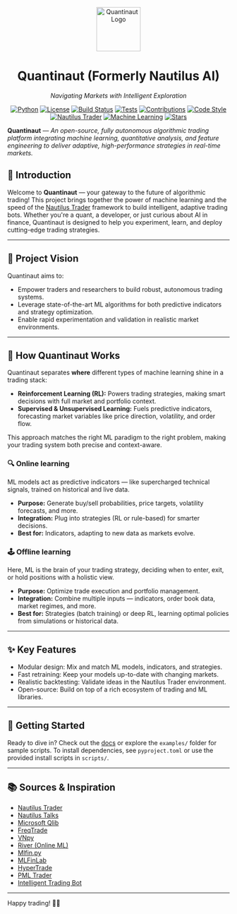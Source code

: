 <p align="center">
  <img src="docs/assets/logo.png" alt="Quantinaut Logo" width="100"/>
</p>

<h1 align="center">Quantinaut (Formerly Nautilus AI)</h1>
<p align="center"><em>Navigating Markets with Intelligent Exploration</em></p>

<p align="center">
  <a href="https://www.python.org/"><img src="https://img.shields.io/badge/Python-3.11%2B-blue" alt="Python"></a>
  <a href="LICENSE"><img src="https://img.shields.io/badge/License-MIT-green.svg" alt="License"></a>
  <a href="https://github.com/seekersoftec/quantinaut/actions"><img src="https://img.shields.io/github/actions/workflow/status/seekersoftec/quantinaut/build.yml?branch=main" alt="Build Status"></a>
  <a href="https://github.com/seekersoftec/quantinaut/actions"><img src="https://img.shields.io/badge/Tests-Passing-brightgreen" alt="Tests"></a>
  <a href="../../CONTRIBUTING.md"><img src="https://img.shields.io/badge/Contributions-Welcome-orange.svg" alt="Contributions"></a>
  <a href="https://github.com/psf/black"><img src="https://img.shields.io/badge/code%20style-black-000000.svg" alt="Code Style"></a>
  <a href="https://nautilustrader.io"><img src="https://img.shields.io/badge/Made%20with-Nautilus%20Trader-orange" alt="Nautilus Trader"></a>
  <a href="https://scikit-learn.org/"><img src="https://img.shields.io/badge/Machine%20Learning-Active-green" alt="Machine Learning"></a>
  <a href="https://github.com/seekersoftec/quantinaut/stargazers"><img src="https://img.shields.io/github/stars/seekersoftec/quantinaut?style=social" alt="Stars"></a>
</p>


<!-- --- -->

**Quantinaut** — *An open-source, fully autonomous algorithmic trading platform integrating machine learning, quantitative analysis, and feature engineering to deliver adaptive, high-performance strategies in real-time markets.*

<!-- --- -->

## 🚀 Introduction

Welcome to **Quantinaut** — your gateway to the future of algorithmic trading! This project brings together the power of machine learning and the speed of the [Nautilus Trader](https://github.com/nautechsystems/nautilus_trader/) framework to build intelligent, adaptive trading bots. Whether you're a quant, a developer, or just curious about AI in finance, Quantinaut is designed to help you experiment, learn, and deploy cutting-edge trading strategies.

---

## 🌟 Project Vision

Quantinaut aims to:
- Empower traders and researchers to build robust, autonomous trading systems.
- Leverage state-of-the-art ML algorithms for both predictive indicators and strategy optimization.
- Enable rapid experimentation and validation in realistic market environments.

---

## 🧠 How Quantinaut Works

Quantinaut separates **where** different types of machine learning shine in a trading stack:

- **Reinforcement Learning (RL):** Powers trading strategies, making smart decisions with full market and portfolio context.
- **Supervised & Unsupervised Learning:** Fuels predictive indicators, forecasting market variables like price direction, volatility, and order flow.

This approach matches the right ML paradigm to the right problem, making your trading system both precise and context-aware.

### 🔍 Online learning
ML models act as predictive indicators — like supercharged technical signals, trained on historical and live data.
- **Purpose:** Generate buy/sell probabilities, price targets, volatility forecasts, and more.
- **Integration:** Plug into strategies (RL or rule-based) for smarter decisions.
- **Best for:** Indicators, adapting to new data as markets evolve.

### 🕹️ Offline learning
Here, ML is the brain of your trading strategy, deciding when to enter, exit, or hold positions with a holistic view.
- **Purpose:** Optimize trade execution and portfolio management.
- **Integration:** Combine multiple inputs — indicators, order book data, market regimes, and more.
- **Best for:** Strategies (batch training) or deep RL, learning optimal policies from simulations or historical data.

---

## ✨ Key Features
- Modular design: Mix and match ML models, indicators, and strategies.
- Fast retraining: Keep your models up-to-date with changing markets.
- Realistic backtesting: Validate ideas in the Nautilus Trader environment.
- Open-source: Build on top of a rich ecosystem of trading and ML libraries.

---

## 🚦 Getting Started
Ready to dive in? Check out the [docs](docs/README.md) or explore the `examples/` folder for sample scripts. To install dependencies, see `pyproject.toml` or use the provided install scripts in `scripts/`.

---

## 📚 Sources & Inspiration

- [Nautilus Trader](https://github.com/nautechsystems/nautilus_trader/)
- [Nautilus Talks](https://github.com/limx0/nautilus_talks)
- [Microsoft Qlib](https://github.com/microsoft/qlib.git)
- [FreqTrade](https://github.com/freqtrade/freqtrade/)
- [VNpy](https://github.com/vnpy/vnpy.git)
- [River (Online ML)](https://github.com/online-ml/river/)
- [Mlfin.py](https://github.com/baobach/mlfinpy/)
- [MLFinLab](https://github.com/hudson-and-thames/mlfinlab/)
- [HyperTrade](https://github.com/karanpratapsingh/HyperTrade/)
- [PML Trader](https://github.com/Martingale42/pml-trader)
- [Intelligent Trading Bot](https://github.com/asavinov/intelligent-trading-bot.git)

---

Happy trading! 🐚🤖
